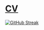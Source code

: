 # [CV](https://shorturl.at/lvFIV)

[![GitHub Streak](https://streak-stats.demolab.com?user=Mindr17&theme=dark&hide_border=true&background=0D1117&hide_current_streak=true&hide_longest_streak=true)](https://git.io/streak-stats)